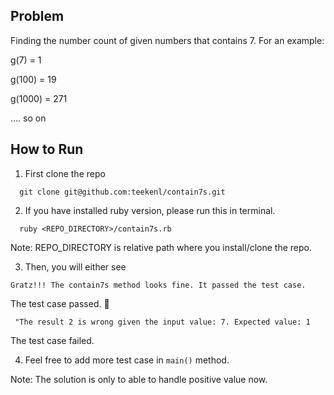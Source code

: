 ## Problem
Finding the number count of given numbers that contains 7. 
For an example: 
  
  g(7)  = 1

  g(100) = 19

  g(1000) = 271

  .... so on


## How to Run
1. First clone the repo

```
  git clone git@github.com:teekenl/contain7s.git
```

2. If you have installed ruby version, please run this in terminal.

```
  ruby <REPO_DIRECTORY>/contain7s.rb
```

Note: REPO_DIRECTORY is relative path where you install/clone the repo.

3. Then, you will either see

```
Gratz!!! The contain7s method looks fine. It passed the test case.
```

The test case passed. :tada:

```
 "The result 2 is wrong given the input value: 7. Expected value: 1
 ```

 The test case failed.

4. Feel free to add more test case in `main()` method.

Note: The solution is only to able to handle positive value now.
